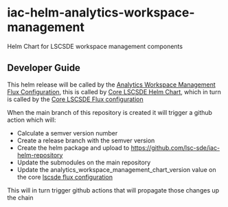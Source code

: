 # iac-helm-analytics-workspace-management
Helm Chart for LSCSDE workspace management components


## Developer Guide
This helm release will be called by the [Analytics Workspace Management Flux Configuration](../../flux/analytics-workspace-management/), this is called by [Core LSCSDE Helm Chart](../../helm/lscsde-flux/), which in turn is called by the [Core LSCSDE Flux configuration](../../flux/lscsde/)

When the main branch of this repository is created it will trigger a github action which will:
* Calculate a semver version number
* Create a release branch with the semver version
* Create the helm package and upload to https://github.com/lsc-sde/iac-helm-repository
* Update the submodules on the main repository
* Update the analytics_workspace_management_chart_version value on the core [lscsde flux configuration](../../flux/lscsde)

This will in turn trigger github actions that will propagate those changes up the chain